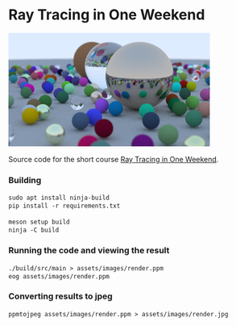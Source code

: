 # Ray Tracing in One Weekend

![Render](/assets/images/render.png)

Source code for the short course [Ray Tracing in One Weekend](https://raytracing.github.io/books/RayTracingInOneWeekend.html).

### Building

```
sudo apt install ninja-build
pip install -r requirements.txt

meson setup build
ninja -C build
```

### Running the code and viewing the result

```
./build/src/main > assets/images/render.ppm
eog assets/images/render.ppm
```

### Converting results to jpeg
```
ppmtojpeg assets/images/render.ppm > assets/images/render.jpg
```
